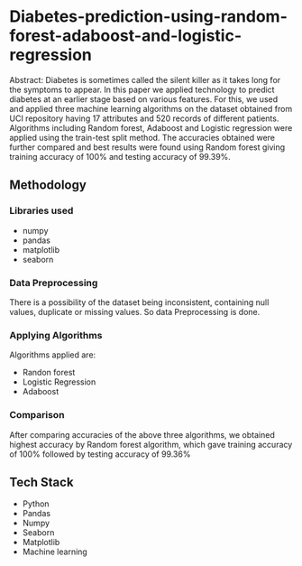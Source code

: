 
# Diabetes-prediction-using-random-forest-adaboost-and-logistic-regression


Abstract: Diabetes is sometimes called the silent killer as it takes long for the symptoms to appear. In this paper 
we applied technology to predict diabetes at an earlier stage based on various features. For this, we used and 
applied three machine learning algorithms on the dataset obtained from UCI repository having 17 attributes and 
520 records of different patients. Algorithms including Random forest, Adaboost and Logistic regression were 
applied using the train-test split method. The accuracies obtained were further compared and best results were 
found using Random forest giving training accuracy of 100% and testing accuracy of 99.39%.



## Methodology

### Libraries used
- numpy
- pandas
- matplotlib
- seaborn

### Data Preprocessing
There is a possibility of the dataset being inconsistent, containing null values, duplicate or missing values. So data Preprocessing is done.

### Applying Algorithms
Algorithms applied are:
- Randon forest
- Logistic Regression
- Adaboost

### Comparison
After comparing accuracies of the above three algorithms, we obtained highest accuracy by Random forest algorithm, which gave training accuracy of 100% followed by testing accuracy of 99.36%


## Tech Stack

- Python
- Pandas
- Numpy
- Seaborn
- Matplotlib
- Machine learning

